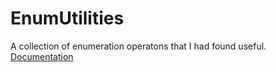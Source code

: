 # EnumUtilities
A collection of enumeration operatons that I had found useful.
<br/>
[Documentation](https://github.com/FredEkstrand/fredekstrand.github.io/tree/master/EnumUtilities/html/cb51f46d-6d8e-ab24-814e-6485678c7e73.htm)
